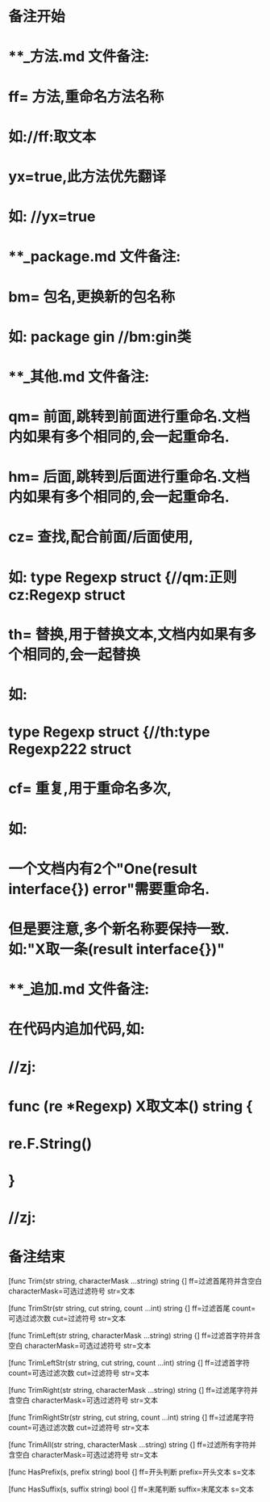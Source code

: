 # 备注开始
# **_方法.md 文件备注:
# ff= 方法,重命名方法名称
# 如://ff:取文本
#
# yx=true,此方法优先翻译
# 如: //yx=true

# **_package.md 文件备注:
# bm= 包名,更换新的包名称 
# 如: package gin //bm:gin类

# **_其他.md 文件备注:
# qm= 前面,跳转到前面进行重命名.文档内如果有多个相同的,会一起重命名.
# hm= 后面,跳转到后面进行重命名.文档内如果有多个相同的,会一起重命名.
# cz= 查找,配合前面/后面使用,
# 如: type Regexp struct {//qm:正则 cz:Regexp struct
#
# th= 替换,用于替换文本,文档内如果有多个相同的,会一起替换
# 如:
# type Regexp struct {//th:type Regexp222 struct
#
# cf= 重复,用于重命名多次,
# 如: 
# 一个文档内有2个"One(result interface{}) error"需要重命名.
# 但是要注意,多个新名称要保持一致. 如:"X取一条(result interface{})"

# **_追加.md 文件备注:
# 在代码内追加代码,如:
# //zj:
# func (re *Regexp) X取文本() string { 
# re.F.String()
# }
# //zj:
# 备注结束

[func Trim(str string, characterMask ...string) string {]
ff=过滤首尾符并含空白
characterMask=可选过滤符号
str=文本

[func TrimStr(str string, cut string, count ...int) string {]
ff=过滤首尾
count=可选过滤次数
cut=过滤符号
str=文本

[func TrimLeft(str string, characterMask ...string) string {]
ff=过滤首字符并含空白
characterMask=可选过滤符号
str=文本

[func TrimLeftStr(str string, cut string, count ...int) string {]
ff=过滤首字符
count=可选过滤次数
cut=过滤符号
str=文本

[func TrimRight(str string, characterMask ...string) string {]
ff=过滤尾字符并含空白
characterMask=可选过滤符号
str=文本

[func TrimRightStr(str string, cut string, count ...int) string {]
ff=过滤尾字符
count=可选过滤次数
cut=过滤符号
str=文本

[func TrimAll(str string, characterMask ...string) string {]
ff=过滤所有字符并含空白
characterMask=可选过滤符号
str=文本

[func HasPrefix(s, prefix string) bool {]
ff=开头判断
prefix=开头文本
s=文本

[func HasSuffix(s, suffix string) bool {]
ff=末尾判断
suffix=末尾文本
s=文本
